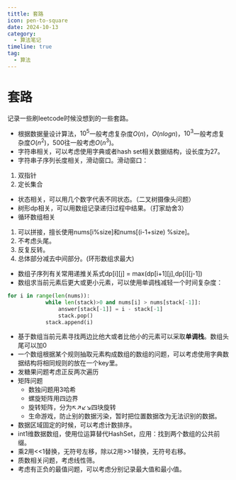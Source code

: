 ```yaml
---
tittle: 套路
icon: pen-to-square
date: 2024-10-13
category:
  - 算法笔记
timeline: true 
tag:
  - 算法
---
```

# 套路
记录一些刷leetcode时候没想到的一些套路。
<!-- more -->
- 根据数据量设计算法，$10^5$一般考虑复杂度$O(n)$，$O(nlogn)$，$10^3$一般考虑复杂度$O(n^2)$，500往一般考虑$O(n^3)$。
- 字符串相关，可以考虑使用字典或者hash set相关数据结构，设长度为27。
- 字符串子序列长度相关，滑动窗口。滑动窗口：  
1. 双指针  
2. 定长集合
- 状态相关，可以用几个数字代表不同状态。（二叉树摄像头问题）
- 树形dp相关，可以用数组记录递归过程中结果。（打家劫舍3）
- 循环数组相关  
1. 可以拼接，擅长使用nums[i%size]和nums[(i-1+size) %size]。  
2. 不考虑头尾。  
3. 反复反转。
4. 总体部分减去中间部分。(环形数组求最大)
- 数组子序列有关常用递推关系式dp[i][j] = max(dp[i+1][j],dp[i][j-1])
- 数组求当前元素后更大或更小元素，可以使用单调栈减轻一个时间复杂度：
```python
for i in range(len(nums)):
            while len(stack)>0 and nums[i] > nums[stack[-1]]:
                answer[stack[-1]] = i - stack[-1]
                stack.pop()
            stack.append(i)
```  

- 基于数组当前元素寻找两边比他大或者比他小的元素可以采取**单调栈**。数组头尾可以加0  
- 一个数组根据某个规则抽取元素构成数组的数组的问题，可以考虑使用字典数据结构将相同规则的放在一个key里。
- 发糖果问题考虑正反两次遍历  
- 矩阵问题  
  - 数独问题用3哈希
  - 螺旋矩阵用四边界
  - 旋转矩阵，分为↖↗↙↘四块旋转
  - 生命游戏，防止别的数据污染，暂时把位置数据改为无法识别的数据。
- 数据区域固定的时候，可以考虑计数排序。
- int1维数据数组，使用位运算替代HashSet，应用：找到两个数组的公共前缀。
- 乘2用<<1替换，无符号左移，除以2用>>1替换，无符号右移。
- 质数相关问题，考虑线性筛。
- 考虑有正负的最值问题，可以考虑分别记录最大值和最小值。